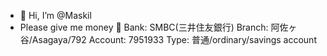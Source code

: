 - 👋 Hi, I’m @Maskil
- Please give me money 🙏
Bank: SMBC(三井住友銀行)
Branch: 阿佐ヶ谷/Asagaya/792
Account: 7951933
Type: 普通/ordinary/savings account
